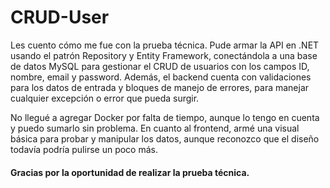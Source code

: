 # CRUD-User

Les cuento cómo me fue con la prueba técnica. Pude armar la API en .NET usando el patrón Repository y Entity Framework, conectándola a una base de datos MySQL para gestionar el CRUD de usuarios con los campos ID, nombre, email y password. Además, el backend cuenta con validaciones para los datos de entrada y bloques de manejo de errores, para manejar cualquier excepción o error que pueda surgir.

No llegué a agregar Docker por falta de tiempo, aunque lo tengo en cuenta y puedo sumarlo sin problema. En cuanto al frontend, armé una visual básica para probar y manipular los datos, aunque reconozco que el diseño todavía podría pulirse un poco más.

#### Gracias por la oportunidad de realizar la prueba técnica.